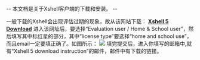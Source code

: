 -- 本文档是关于Xshell客户端的下载和安装。 --

一般下载的Xshell会出现评估过期的现象，故从该网站下载：
[**Xshell 5 Download**](https://www.netsarang.com/download/down_form.html?code=522)
进入该网址后，要选择“Evaluation user / Home & School user”，然后填写其中标红星的部分，其中“license type”要选择“home and school use”，而且email一定要填正确了。如图所示：
![]("images/shell5xiazai.png")
填完提交后，进入你填写的邮箱中,就有“Xshell 5 download instruction”的邮件，邮件中有下载的链接。

